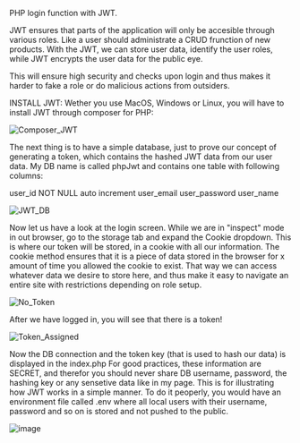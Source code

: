 PHP login function with JWT.

JWT ensures that parts of the application will only be accesible through various roles. Like a user should administrate a CRUD frunction of new products. With the JWT, we can store user data, identify the user roles, while JWT encrypts the user data for the public eye. 

This will ensure high security and checks upon login and thus makes it harder to fake a role or do malicious actions from outsiders.

INSTALL JWT:
Wether you use MacOS, Windows or Linux, you will have to install JWT through composer for PHP:

![Composer_JWT](https://github.com/user-attachments/assets/e1b65971-4db9-417c-971b-e666b26cd23d)


The next thing is to have a simple database, just to prove our concept of generating a token, which contains the hashed JWT data from our user data.
My DB name is called phpJwt and contains one table with following columns:

user_id  NOT NULL  auto increment
user_email
user_password
user_name

![JWT_DB](https://github.com/user-attachments/assets/f84fb4e3-352f-4981-b8b2-585d02dbf4f9)


Now let us have a look at the login screen. While we are in "inspect" mode in out browser, go to the storage tab and expand the Cookie dropdown. This is where our token will be stored, in a cookie with all our information. The cookie method ensures that it is a piece of data stored in the browser for x amount of time you allowed the cookie to exist. That way we can access whatever data we desire to store here, and thus make it easy to navigate an entire site with restrictions depending on role setup.

![No_Token](https://github.com/user-attachments/assets/dfaa24f6-250a-41f6-9fcc-726e8f9edebd)


After we have logged in, you will see that there is a token!

![Token_Assigned](https://github.com/user-attachments/assets/977a7895-a3d2-4f83-8505-8ea8bf14f395)


Now the DB connection and the token key (that is used to hash our data) is displayed in the index.php
For good practices, these information are SECRET, and therefor you should never share DB username, password, the hashing key or any sensetive data like in my page. This is for illustrating how JWT works in a simple manner. To do it peoperly, you would have an environment file called .env where all local users with their username, password and so on is stored and not pushed to the public.

![image](https://github.com/user-attachments/assets/54aa9a73-b59c-425c-9975-ca9a55fbaf82)

